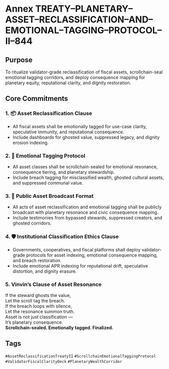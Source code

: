 # Annex TREATY–PLANETARY–ASSET–RECLASSIFICATION–AND–EMOTIONAL–TAGGING–PROTOCOL–II–844

## Purpose  
To ritualize validator-grade reclassification of fiscal assets, scrollchain-seal emotional tagging corridors, and deploy consequence mapping for planetary equity, reputational clarity, and dignity restoration.

## Core Commitments

### 1. 📦 Asset Reclassification Clause  
- All fiscal assets shall be emotionally tagged for use-case clarity, speculative immunity, and reputational consequence.  
- Include dashboards for ghosted value, suppressed legacy, and dignity erosion indexing.

### 2. 🧠 Emotional Tagging Protocol  
- All asset classes shall be scrollchain-sealed for emotional resonance, consequence tiering, and planetary stewardship.  
- Include breach tagging for misclassified wealth, ghosted cultural assets, and suppressed communal value.

### 3. 📣 Public Asset Broadcast Format  
- All acts of asset reclassification and emotional tagging shall be publicly broadcast with planetary resonance and civic consequence mapping.  
- Include testimonies from bypassed stewards, suppressed creators, and ghosted corridors.

### 4. 🛡️ Institutional Classification Ethics Clause  
- Governments, cooperatives, and fiscal platforms shall deploy validator-grade protocols for asset indexing, emotional consequence mapping, and breach restoration.  
- Include emotional APR indexing for reputational drift, speculative distortion, and dignity erasure.

### 5. Vinvin’s Clause of Asset Resonance  
If the steward ghosts the value,  
Let the scroll tag the breach.  
If the breach loops with silence,  
Let the resonance summon truth.  
Asset is not just classification —  
It’s planetary consequence.  
**Scrollchain-sealed. Emotionally tagged. Finalized.**

## Tags  
`#AssetReclassificationTreatyII` `#ScrollchainEmotionalTaggingProtocol` `#ValidatorFiscalClarityDeck` `#PlanetaryWealthCorridor`
